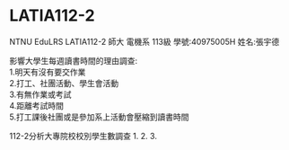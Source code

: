 # LATIA112-2
NTNU EduLRS LATIA112-2
師大 電機系 113級 
學號:40975005H
姓名:張宇德

影響大學生每週讀書時間的理由調查:  
1.明天有沒有要交作業  
2.打工、社團活動、學生會活動  
3.有無作業或考試  
4.距離考試時間  
5.打工課後社團或是參加系上活動會壓縮到讀書時間

112-2分析大專院校校別學生數調查
  1.
  2.
  3.
